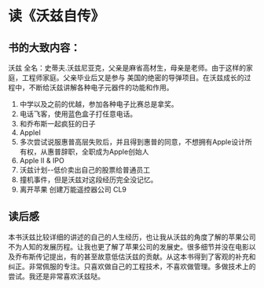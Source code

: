 # 读《沃兹自传》

## 书的大致内容：
沃兹 全名：史蒂夫.沃兹尼亚克，父亲是麻省高材生，母亲是老师。由于这样的家庭，工程师家庭。父亲毕业后又是参与
美国的绝密的导弹项目。在沃兹成长的过程中，不断给沃兹讲解各种电子元器件的功能和作用。
1. 中学以及之前的优越，参加各种电子比赛总是拿奖。
2. 电话飞客，使用蓝色盒子打任意电话。
3. 和乔布斯一起疯狂的日子
4. AppleI
5. 多次尝试说服惠普高层失败后，并且得到惠普的同意，不想拥有Apple设计所有权，从惠普辞职，全职成为Apple创始人
6. Apple II & IPO
7. 沃兹计划--低价卖出自己的股票给普通员工
8. 撞机事件，但是沃兹对这段经历完全没记忆。
9. 离开苹果 创建万能遥控器公司 CL9

## 读后感
本书沃兹比较详细的讲述的自己的人生经历，也让我从沃兹的角度了解的苹果公司不为人知的发展历程。让我也更了解了苹果公司的发展史。很多细节并没在电影以及乔布斯传记提出，有的甚至故意低估沃兹的贡献。从这本书得到了客观的补充和纠正。非常佩服的专注。只喜欢做自己的工程技术，不喜欢做管理。多做技术上的尝试。我还是非常喜欢沃兹哒。
